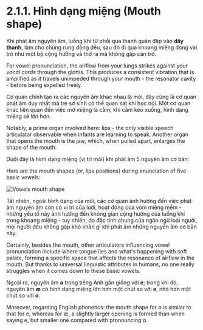 # 2.1.1. Hình dạng miệng (Mouth shape)

Khi phát âm nguyên âm, luồng khí từ phổi qua thanh quản đập vào **dây thanh**, làm cho chúng rung động đều, sau đó đi qua khoang miệng đóng vai trò như một bộ cộng hưởng và thở ra mà không gặp cản trở.

For vowel pronunciation, the airflow from your lungs strikes against your _vocal cords_ through the glottis. This produces a consistent vibration that is amplified as it travels unimpeded through your mouth - the resonator cavity - before being expelled freely.

Cơ quan chính tạo ra các nguyên âm khác nhau là môi, đây cũng là cơ quan phát âm duy nhất mà trẻ sơ sinh có thể quan sát khi học nói. Một cơ quan khác liên quan đến việc mở miệng là cằm; khi cằm kéo xuống, hình dạng miệng sẽ lớn hơn.

Notably, a prime organ involved here: lips - the only visible speech articulator observable when infants are learning to speak. Another organ that opens the mouth is the jaw, which, when pulled apart, enlarges the shape of the mouth.

Dưới đây là hình dạng miệng (vị trí môi) khi phát âm 5 nguyên âm cơ bản:

Here are the mouth shapes (or, lips positions) during enunciation of five basic vowels:

![Vowels mouth shape](/images/vowels-mouth-shape.svg)

Tất nhiên, ngoài hình dạng của môi, các cơ quan ảnh hưởng đến việc phát âm nguyên âm còn có vị trí của lưỡi, hoạt động của vòm miệng mềm - những yếu tố này ảnh hưởng đến không gian cộng hưởng của luồng khí trong khoang miệng - tuy nhiên, do đặc tính chung của ngôn ngữ loài người, mọi người đều không gặp khó khăn gì khi phát âm những nguyên âm cơ bản này.

Certainly, besides the mouth, other articulators influencing vowel pronunciation include where tongue lies and what's happening with soft palate, forming a specific space that affects the resonance of airflow in the mouth. But thanks to universal linguistic attributes in humans, no one really struggles when it comes down to these basic vowels.

Ngoài ra, nguyên âm **<span class="pho">ə</span>** trong tiếng Anh gần giống với **<span class="pho">e</span>**; trong khi đó, nguyên âm **<span class="pho">æ</span>** có hình dạng miệng lớn hơn một chút so với **<span class="pho">e</span>**, nhỏ hơn một chút so với **<span class="pho">ɑ</span>**.

Moreover, regarding English phonetics: the mouth shape for <span class="pho">ə</span> is similar to that for <span class="pho">e</span>, whereas for <span class="pho">æ</span>, a slightly larger opening is formed than when saying <span class="pho">e</span>, but smaller one compared with pronouncing <span class="pho">ɑ</span>.
